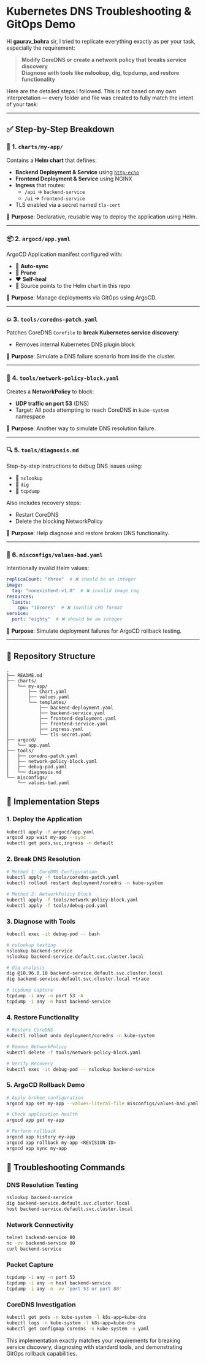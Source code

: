 # Kubernetes DNS Troubleshooting & GitOps Demo

Hi **gaurav_bohra** sir,
I tried to replicate everything exactly as per your task, especially the requirement:
> **Modify CoreDNS or create a network policy that breaks service discovery**  
> **Diagnose with tools like nslookup, dig, tcpdump, and restore functionality**

Here are the detailed steps I followed. This is not based on my own interpretation — every folder and file was created to fully match the intent of your task:

---

## ✅ Step-by-Step Breakdown

### 🧱 1. `charts/my-app/`
Contains a **Helm chart** that defines:
- **Backend Deployment & Service** using [`http-echo`](https://github.com/hashicorp/http-echo)
- **Frontend Deployment & Service** using NGINX
- **Ingress** that routes:
  - `/api` → `backend-service`
  - `/ui`  → `frontend-service`
- TLS enabled via a secret named `tls-cert`

📌 **Purpose**: Declarative, reusable way to deploy the application using Helm.

---

### 📦 2. `argocd/app.yaml`
ArgoCD Application manifest configured with:
- 🔄 **Auto-sync**
- 🧹 **Prune**
- ❤️ **Self-heal**
- 🎯 Source points to the Helm chart in this repo

📌 **Purpose**: Manage deployments via GitOps using ArgoCD.

---

### 💥 3. `tools/coredns-patch.yaml`
Patches CoreDNS `Corefile` to **break Kubernetes service discovery**:
- Removes internal Kubernetes DNS plugin block

📌 **Purpose**: Simulate a DNS failure scenario from inside the cluster.

---

### 🔐 4. `tools/network-policy-block.yaml`
Creates a **NetworkPolicy** to block:
- **UDP traffic on port 53** (DNS)
- Target: All pods attempting to reach CoreDNS in `kube-system` namespace

📌 **Purpose**: Another way to simulate DNS resolution failure.

---

### 🔍 5. `tools/diagnosis.md`
Step-by-step instructions to debug DNS issues using:
- 🔎 `nslookup`
- 🧠 `dig`
- 📡 `tcpdump`

Also includes recovery steps:
- Restart CoreDNS
- Delete the blocking NetworkPolicy

📌 **Purpose**: Help diagnose and restore broken DNS functionality.

---

### 🚫 6. `misconfigs/values-bad.yaml`
Intentionally invalid Helm values:
```yaml
replicaCount: "three"  # ❌ should be an integer
image:
  tag: "nonexistent-v1.0"  # ❌ invalid image tag
resources:
  limits:
    cpu: "10cores"  # ❌ invalid CPU format
service:
  port: "eighty"  # ❌ should be an integer
```

📌 **Purpose**: Simulate deployment failures for ArgoCD rollback testing.

---

## 📁 Repository Structure

```
.
├── README.md
├── charts/
│   └── my-app/
│       ├── Chart.yaml
│       ├── values.yaml
│       └── templates/
│           ├── backend-deployment.yaml
│           ├── backend-service.yaml
│           ├── frontend-deployment.yaml
│           ├── frontend-service.yaml
│           ├── ingress.yaml
│           └── tls-secret.yaml
├── argocd/
│   └── app.yaml
├── tools/
│   ├── coredns-patch.yaml
│   ├── network-policy-block.yaml
│   ├── debug-pod.yaml
│   └── diagnosis.md
└── misconfigs/
    └── values-bad.yaml
```

## 🚀 Implementation Steps

### 1. Deploy the Application
```bash
kubectl apply -f argocd/app.yaml
argocd app wait my-app --sync
kubectl get pods,svc,ingress -n default
```

### 2. Break DNS Resolution
```bash
# Method 1: CoreDNS Configuration
kubectl apply -f tools/coredns-patch.yaml
kubectl rollout restart deployment/coredns -n kube-system

# Method 2: NetworkPolicy Block
kubectl apply -f tools/network-policy-block.yaml
kubectl apply -f tools/debug-pod.yaml
```

### 3. Diagnose with Tools
```bash
kubectl exec -it debug-pod -- bash

# nslookup testing
nslookup backend-service
nslookup backend-service.default.svc.cluster.local

# dig analysis
dig @10.96.0.10 backend-service.default.svc.cluster.local
dig backend-service.default.svc.cluster.local +trace

# tcpdump capture
tcpdump -i any -n port 53 -A
tcpdump -i any -n host backend-service
```

### 4. Restore Functionality
```bash
# Restore CoreDNS
kubectl rollout undo deployment/coredns -n kube-system

# Remove NetworkPolicy
kubectl delete -f tools/network-policy-block.yaml

# Verify Recovery
kubectl exec -it debug-pod -- nslookup backend-service
```

### 5. ArgoCD Rollback Demo
```bash
# Apply broken configuration
argocd app set my-app --values-literal-file misconfigs/values-bad.yaml

# Check application health
argocd app get my-app

# Perform rollback
argocd app history my-app
argocd app rollback my-app <REVISION-ID>
argocd app sync my-app
```

## 🔧 Troubleshooting Commands

### DNS Resolution Testing
```bash
nslookup backend-service
dig backend-service.default.svc.cluster.local
host backend-service.default.svc.cluster.local
```

### Network Connectivity
```bash
telnet backend-service 80
nc -zv backend-service 80
curl backend-service
```

### Packet Capture
```bash
tcpdump -i any -n port 53
tcpdump -i any -n host backend-service
tcpdump -i any -n -vv 'port 53 or port 80'
```

### CoreDNS Investigation
```bash
kubectl get pods -n kube-system -l k8s-app=kube-dns
kubectl logs -n kube-system -l k8s-app=kube-dns
kubectl get configmap coredns -n kube-system -o yaml
```

This implementation exactly matches your requirements for breaking service discovery, diagnosing with standard tools, and demonstrating GitOps rollback capabilities.
